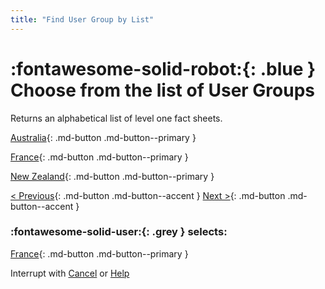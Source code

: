 ```yaml
---
title: "Find User Group by List"
---
```


# :fontawesome-solid-robot:{: .blue } Choose from the list of User Groups 

Returns an alphabetical list of level one fact sheets. 

[Australia](../user-group-found/){: .md-button .md-button--primary }

[France](../user-group-found/){: .md-button .md-button--primary }

[New Zealand](../user-group-found/){: .md-button .md-button--primary }

[< Previous](){: .md-button .md-button--accent } [Next >](){: .md-button .md-button--accent }


### :fontawesome-solid-user:{: .grey } selects:

[France](../user-group-found/){: .md-button .md-button--primary }

Interrupt with [Cancel](../cancel/) or [Help](../help/)
